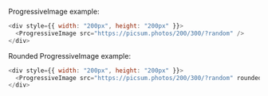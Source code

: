 ProgressiveImage example:

```js
<div style={{ width: "200px", height: "200px" }}>
  <ProgressiveImage src="https://picsum.photos/200/300/?random" />
</div>
```

Rounded ProgressiveImage example:

```js
<div style={{ width: "200px", height: "200px" }}>
  <ProgressiveImage src="https://picsum.photos/200/300/?random" rounded />
</div>
```
